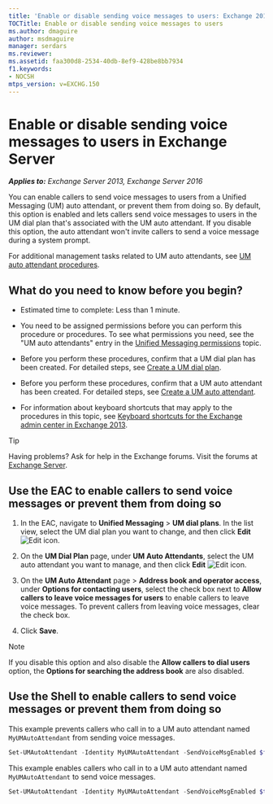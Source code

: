 ```yaml
---
title: 'Enable or disable sending voice messages to users: Exchange 2013 Help'
TOCTitle: Enable or disable sending voice messages to users
ms.author: dmaguire
author: msdmaguire
manager: serdars
ms.reviewer:
ms.assetid: faa300d8-2534-40db-8ef9-428be8bb7934
f1.keywords:
- NOCSH
mtps_version: v=EXCHG.150
---
```


# Enable or disable sending voice messages to users in Exchange Server

_**Applies to:** Exchange Server 2013, Exchange Server 2016_

You can enable callers to send voice messages to users from a Unified Messaging (UM) auto attendant, or prevent them from doing so. By default, this option is enabled and lets callers send voice messages to users in the UM dial plan that's associated with the UM auto attendant. If you disable this option, the auto attendant won't invite callers to send a voice message during a system prompt.

For additional management tasks related to UM auto attendants, see [UM auto attendant procedures](um-auto-attendant-procedures-exchange-2013-help.md).

## What do you need to know before you begin?

- Estimated time to complete: Less than 1 minute.

- You need to be assigned permissions before you can perform this procedure or procedures. To see what permissions you need, see the "UM auto attendants" entry in the [Unified Messaging permissions](unified-messaging-permissions-exchange-2013-help.md) topic.

- Before you perform these procedures, confirm that a UM dial plan has been created. For detailed steps, see [Create a UM dial plan](create-um-dial-plan-exchange-2013-help.md).

- Before you perform these procedures, confirm that a UM auto attendant has been created. For detailed steps, see [Create a UM auto attendant](create-a-um-auto-attendant-exchange-2013-help.md).

- For information about keyboard shortcuts that may apply to the procedures in this topic, see [Keyboard shortcuts for the Exchange admin center in Exchange 2013](keyboard-shortcuts-in-the-exchange-admin-center-2013-help.md).

> [!TIP]
> Having problems? Ask for help in the Exchange forums. Visit the forums at [Exchange Server](https://social.technet.microsoft.com/forums/office/home?category=exchangeserver).

## Use the EAC to enable callers to send voice messages or prevent them from doing so

1. In the EAC, navigate to **Unified Messaging** \> **UM dial plans**. In the list view, select the UM dial plan you want to change, and then click **Edit** ![Edit icon](images/ITPro_EAC_EditIcon.gif).

2. On the **UM Dial Plan** page, under **UM Auto Attendants**, select the UM auto attendant you want to manage, and then click **Edit** ![Edit icon](images/ITPro_EAC_EditIcon.gif).

3. On the **UM Auto Attendant** page \> **Address book and operator access**, under **Options for contacting users**, select the check box next to **Allow callers to leave voice messages for users** to enable callers to leave voice messages. To prevent callers from leaving voice messages, clear the check box.

4. Click **Save**.

> [!NOTE]
> If you disable this option and also disable the **Allow callers to dial users** option, the **Options for searching the address book** are also disabled.

## Use the Shell to enable callers to send voice messages or prevent them from doing so

This example prevents callers who call in to a UM auto attendant named `MyUMAutoAttendant` from sending voice messages.

```powershell
Set-UMAutoAttendant -Identity MyUMAutoAttendant -SendVoiceMsgEnabled $false
```

This example enables callers who call in to a UM auto attendant named `MyUMAutoAttendant` to send voice messages.

```powershell
Set-UMAutoAttendant -Identity MyUMAutoAttendant -SendVoiceMsgEnabled $true
```

